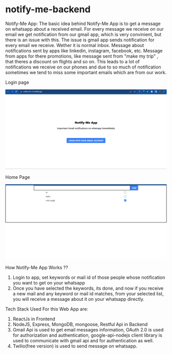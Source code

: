 # notify-me-backend

Notify-Me App:
The basic idea behind Notify-Me App is to get a message on whatsapp about a received email. For every message we receive on our email we get notification from our gmail app, which is 
very convinient, but there is an issue with this. The issue is gmail app sends notification for every email we receive. Wether it is normal inbox. Message about notifications sent 
by apps like linkedin, instagram, facebook, etc. Message from apps for there promotions, like message sent from "make my trip" , that theres a discount on flights and so on. This 
leads to a lot of notifications we receive on our phones and due to so much of notification sometimes we tend to miss some important emails which are from our work.

Login page

![alt text](https://github.com/VinitSingh13/notify-me-backend/blob/master/images/notify-login-page.png?raw=true)

Home Page

![alt text](https://github.com/VinitSingh13/notify-me-backend/blob/master/images/notify-home-page.png?raw=true)

How Notify-Me App Works ??
1. Login to app, set keywords or mail id of those people whose notification you want to get on your whatsapp
2. Once you have selected the keywords, its done, and now if you receive a new mail and  any keyword or mail id matches, from your selected list, you will receive a message
   about it on your whatsapp directly.

Tech Stack Used For this Web App are:
1. ReactJs in Frontend
2. NodeJS, Express, MongoDB, mongoose, Restful Api in Backend
3. Gmail Api is used to get email messages information, OAuth 2.0 is used for authorization and authentication, google-api-nodejs client library
   is used to communicate with gmail api and for authentication as well.
4. Twilio(free version) is used to send message on whatsapp.   
    
